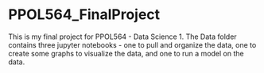 # PPOL564_FinalProject
This is my final project for PPOL564 - Data Science 1. The Data folder contains three jupyter notebooks - one to pull and organize the data, one to create some graphs to visualize the data, and one to run a model on the data. 
